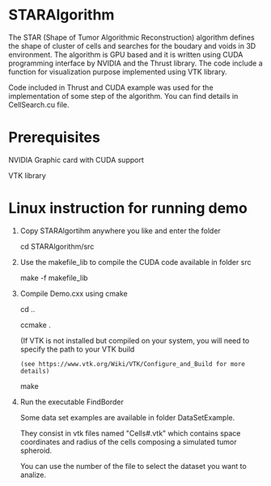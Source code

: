 # STARAlgorithm
The STAR (Shape of Tumor Algorithmic Reconstruction) algorithm defines the shape of cluster of cells and searches for the boudary and voids in 3D environment. The algorithm is GPU based and it is written using CUDA programming interface by NVIDIA and the Thrust library. The code include a function for visualization purpose implemented using VTK library.

Code included in Thrust and CUDA example was used for the implementation of some step of the algorithm. You can find details in CellSearch.cu file.

Prerequisites
=============
NVIDIA Graphic card with CUDA support

VTK library


Linux instruction for running demo 
===========
1. Copy STARAlgortihm anywhere you like and enter the folder

     cd STARAlgorithm/src

2. Use the makefile_lib to compile the CUDA code available in folder src 

     make -f makefile_lib

3. Compile Demo.cxx using cmake

     cd ..
     
     ccmake . 
     
      (If VTK is not installed but compiled on your system, you will need to specify the path to your VTK build
      
       (see https://www.vtk.org/Wiki/VTK/Configure_and_Build for more details)
       
     make

4. Run the executable FindBorder

   Some data set examples are available in folder DataSetExample.
   
   They consist in vtk files named "Cells#.vtk" which contains space coordinates and radius of the cells composing a simulated tumor spheroid.
   
   You can use the number of the file to select the dataset you want to analize. 
